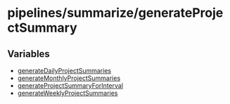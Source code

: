 # pipelines/summarize/generateProjectSummary

## Variables

- [generateDailyProjectSummaries](variables/generateDailyProjectSummaries.md)
- [generateMonthlyProjectSummaries](variables/generateMonthlyProjectSummaries.md)
- [generateProjectSummaryForInterval](variables/generateProjectSummaryForInterval.md)
- [generateWeeklyProjectSummaries](variables/generateWeeklyProjectSummaries.md)
